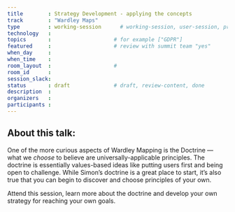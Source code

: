 ```yaml
---
title        : Strategy Development - applying the concepts
track        : "Wardley Maps"
type         : working-session      # working-session, user-session, product-session
technology   :
topics       :                    # for example ["GDPR"]
featured     :                    # review with summit team "yes"
when_day     :
when_time    :
room_layout  :                    #
room_id      : 
session_slack: 
status       : draft              # draft, review-content, done
description  :
organizers   :
participants :
---
```


## About this talk: 

One of the more curious aspects of Wardley Mapping is the Doctrine — what we *choose* to believe are universally-applicable principles. The doctrine is essentially values-based ideas like putting users first and being open to challenge.  While Simon’s doctrine is a great place to start, it’s also true that you can begin to discover and choose principles of your own. 

Attend this session, learn more about the doctrine and develop your own strategy for reaching your own goals.
